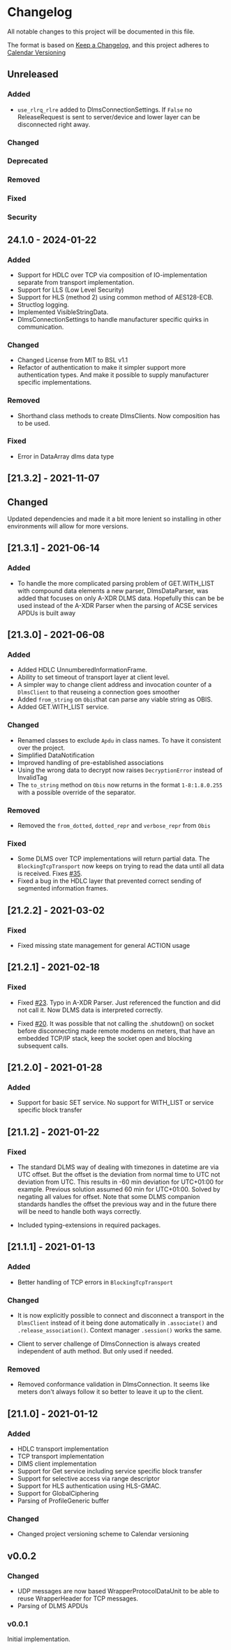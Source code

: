 
# Changelog
All notable changes to this project will be documented in this file.


The format is based on [Keep a Changelog](https://keepachangelog.com/en/1.0.0/),
and this project adheres to [Calendar Versioning](https://calver.org/)

## Unreleased


### Added
* `use_rlrq_rlre` added to DlmsConnectionSettings. If `False` no ReleaseRequest is sent to server/device and lower 
   layer can be disconnected right away.

### Changed

### Deprecated

### Removed

### Fixed

### Security


## 24.1.0 - 2024-01-22

### Added
* Support for HDLC over TCP via composition of IO-implementation separate from
  transport implementation.
* Support for LLS (Low Level Security)
* Support for HLS (method 2) using common method of AES128-ECB.
* Structlog logging.
* Implemented VisibleStringData.
* DlmsConnectionSettings to handle manufacturer specific quirks in communication.

### Changed
* Changed License from MIT to BSL v1.1
* Refactor of authentication to make it simpler support more authentication types. And make
  it possible to supply manufacturer specific implementations.

### Removed
* Shorthand class methods to create DlmsClients. Now composition has to be used.

### Fixed
* Error in DataArray dlms data type 


## [21.3.2] - 2021-11-07

## Changed

Updated dependencies and made it a bit more lenient so installing in other environments
will allow for more versions.

## [21.3.1] - 2021-06-14

### Added

* To handle the more complicated parsing problem of GET.WITH_LIST with compound data
  elements a new parser, DlmsDataParser, was added that focuses on only A-XDR DLMS data.
  Hopefully this can be be used instead of the A-XDR Parser when the parsing of ACSE
  services APDUs is built away

## [21.3.0] - 2021-06-08


### Added

* Added HDLC UnnumberedInformationFrame.
* Ability to set timeout of transport layer at client level.
* A simpler way to change client address and invocation counter of a `DlmsClient` to
  that reuseing a connection goes smoother
* Added `from_string` on `Obis`that can parse any viable string as OBIS.
* Added GET.WITH_LIST service.

### Changed

* Renamed classes to exclude `Apdu` in class names. To have it consistent over the
  project.
* Simplified DataNotification
* Improved handling of pre-established associations
* Using the wrong data to decrypt now raises `DecryptionError` instead of InvalidTag
* The `to_string` method on `Obis` now returns in the format `1-8:1.8.0.255` with a
  possible override of the separator.

### Removed

* Removed the `from_dotted`, `dotted_repr` and `verbose_repr` from `Obis`


### Fixed

* Some DLMS over TCP implementations will return partial data. The
  `BlockingTcpTransport` now keeps on trying to read the data until all data is
  received. Fixes [#35](https://github.com/pwitab/dlms-cosem/issues/35).
* Fixed a bug in the HDLC layer that prevented correct sending of segmented information
  frames.


## [21.2.2] - 2021-03-02

### Fixed

* Fixed missing state management for general ACTION usage

## [21.2.1] - 2021-02-18

### Fixed

* Fixed [#23](https://github.com/pwitab/dlms-cosem/issues/23). Typo in A-XDR Parser.
  Just referenced the function and did not call it. Now DLMS data is interpreted
  correctly.

* Fixed [#20](https://github.com/pwitab/dlms-cosem/issues/20). It was possible that not
  calling the .shutdown() on socket before disconnecting made remote modems on meters,
  that have an embedded TCP/IP stack, keep the socket open and blocking subsequent calls.

## [21.2.0] - 2021-01-28

### Added

* Support for basic SET service. No support for WITH_LIST or service specific block
  transfer

## [21.1.2] - 2021-01-22

### Fixed

* The standard DLMS way of dealing with timezones in datetime are via UTC offset. But
  the offset is the deviation from normal time to UTC not deviation from UTC. This
  results in -60 min deviation for UTC+01:00 for example. Previous solution assumed
  60 min for UTC+01:00. Solved by negating all values for offset.
  Note that some DLMS companion standards handles the offset the previous way and in
  the future there will be need to handle both ways correctly.

* Included typing-extensions in required packages.

## [21.1.1] - 2021-01-13

### Added

* Better handling of TCP errors in `BlockingTcpTransport`

### Changed

* It is now explicitly possible to connect and disconnect a transport in the
  `DlmsClient` instead of it being done automatically in `.associate()` and
  `.release_association()`. Context manager `.session()` works the same.

* Client to server challenge of DlmsConnection is always created independent of auth
  method. But only used if needed.

### Removed

* Removed conformance validation in DlmsConnection. It seems like meters don't always
  follow it so better to leave it up to the client.



## [21.1.0] - 2021-01-12

### Added

* HDLC transport implementation
* TCP transport implementation
* DlMS client implementation
* Support for Get service including service specific block transfer
* Support for selective access via range descriptor
* Support for HLS authentication using HLS-GMAC.
* Support for GlobalCiphering
* Parsing of ProfileGeneric buffer

### Changed

* Changed project versioning scheme to Calendar versioning


## v0.0.2


### Changed

-   UDP messages are now based WrapperProtocolDataUnit to be able to reuse
    WrapperHeader for TCP messages.
-   Parsing of DLMS APDUs


### v0.0.1


Initial implementation.
